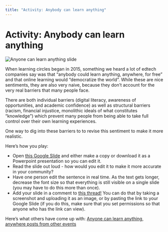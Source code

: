```yaml
---
title: "Activity: Anybody can learn anything"
---
```

# Activity: Anybody can learn anything

![Anyone can learn anything slide](https://community.p2pu.org/uploads/default/original/2X/5/5db027139fd2522ff2e930d4801639a3b23107b7.png)

When learning circles began in 2015, something we heard a lot of edtech companies say was that “anybody could learn anything, anywhere, for free” and that online learning would “democratize the world”. While these are nice sentiments, they are also very naive, because they don’t account for the very real barriers that many people face.

There are both individual barriers (digital literacy, awareness of opportunities, and academic confidence) as well as structural barriers (racism, financial injustice, monolithic ideals of what constitutes “knowledge”) which prevent many people from being able to take full control over their own learning experiences.

One way to dig into these barriers to to revise this sentiment to make it more realistic.

Here’s how you play:

- Open [this Google Slide](https://docs.google.com/presentation/d/1_s0FFtAPG8MHxL8yRFrdxaI22obFrX_ZsONz-sIZJSY/edit#slide=id.g3c793ae459_0_0) and either make a copy or download it as a Powerpoint presentation so you can edit it.
- Read the slide out loud - how would you edit it to make it more accurate in your community?
- Have one person edit the sentence in real time. As the text gets longer, decrease the font size so that everything is still visible on a single slide (you may have to do this more than once).
- Add your slide in a comment to [this thread!](https://community.p2pu.org/t/can-anybody-learn-anything/2766/last) You can do that by taking a screenshot and uploading it as an image, or by pasting the link to your Google Slide (if you do this, make sure that you set permissions so that anyone who has the link can view).

Here’s what others have come up with:
[Anyone can learn anything, anywhere posts from other events](https://docs.google.com/presentation/d/e/2PACX-1vTMg_BGf9SAnvkNHdjVdH8rUtZzCgMEzz7zrPlrytm77erh7YA5BnVBvo9VRWZ0Igb_mfR7jrhVNqGN/pub?start=true&loop=true&delayms=5000)
